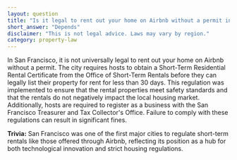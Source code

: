 ```yaml
---
layout: question
title: "Is it legal to rent out your home on Airbnb without a permit in San Francisco, USA?"
short_answer: "Depends"
disclaimer: "This is not legal advice. Laws may vary by region."
category: property-law
---
```

In San Francisco, it is not universally legal to rent out your home on Airbnb without a permit. The city requires hosts to obtain a Short-Term Residential Rental Certificate from the Office of Short-Term Rentals before they can legally list their property for rent for less than 30 days. This regulation was implemented to ensure that the rental properties meet safety standards and that the rentals do not negatively impact the local housing market. Additionally, hosts are required to register as a business with the San Francisco Treasurer and Tax Collector's Office. Failure to comply with these regulations can result in significant fines.

**Trivia:** San Francisco was one of the first major cities to regulate short-term rentals like those offered through Airbnb, reflecting its position as a hub for both technological innovation and strict housing regulations.

